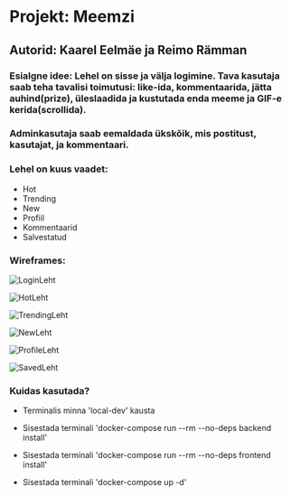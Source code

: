 # Projekt: Meemzi

## Autorid: Kaarel Eelmäe ja Reimo Rämman

### Esialgne idee: Lehel on sisse ja välja logimine. Tava kasutaja saab teha tavalisi toimutusi: like-ida, kommentaarida, jätta auhind(prize), üleslaadida ja kustutada enda meeme ja GIF-e kerida(scrollida).

### Adminkasutaja saab eemaldada ükskõik, mis postitust, kasutajat, ja kommentaari.

### Lehel on kuus vaadet: 
 - Hot
 - Trending
 - New
 - Profiil
 - Kommentaarid
 - Salvestatud


### Wireframes:

![LoginLeht](https://user-images.githubusercontent.com/78594982/141683459-7b30490e-af89-4aec-b82f-21bc4aec3842.png)

![HotLeht](https://user-images.githubusercontent.com/78594982/141683464-a4b7e1e3-3058-476d-a7eb-428a11708222.png)

![TrendingLeht](https://user-images.githubusercontent.com/78594982/141683467-db4e660a-2842-4d0b-aaa5-77fc2e5d9b26.png)

![NewLeht](https://user-images.githubusercontent.com/78594982/141683469-1ecaeceb-ce56-406a-9cac-97607769a5a0.png)

![ProfileLeht](https://user-images.githubusercontent.com/78594982/141683481-c2578664-766d-4ad3-bd15-363a9666106b.png)

![SavedLeht](https://user-images.githubusercontent.com/78594982/141683484-48e11190-43b3-41bc-9519-be66daea2bee.png)

### Kuidas kasutada?

 - Terminalis minna 'local-dev' kausta

 - Sisestada terminali 'docker-compose run --rm --no-deps backend install'

  - Sisestada terminali 'docker-compose run --rm --no-deps frontend install'

 - Sisestada terminali 'docker-compose up -d'